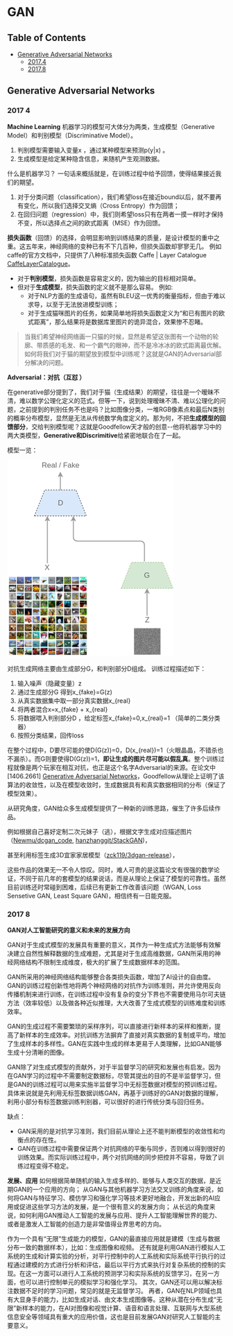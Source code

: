 # GAN

## Table of Contents
- [Generative Adversarial Networks](#generative-adversarial-networks)
  - [2017.4](#2017-4)
  - [2017.8](#2017-8)

## Generative Adversarial Networks

### 2017 4
**Machine Learning**
机器学习的模型可大体分为两类，生成模型（Generative Model）和判别模型（Discriminative Model）。
1. 判别模型需要输入变量x ，通过某种模型来预测p(y|x) 。
2. 生成模型是给定某种隐含信息，来随机产生观测数据。

什么是机器学习？
一句话来概括就是，在训练过程中给予回馈，使得结果接近我们的期望。
1. 对于分类问题（classification），我们希望loss在接近bound以后，就不要再有变化，所以我们选择交叉熵（Cross Entropy）作为回馈；
2. 在回归问题（regression）中，我们则希望loss只有在两者一摸一样时才保持不变，所以选择点之间的欧式距离（MSE）作为回馈。

**损失函数**（回馈）的选择，会明显影响到训练结果的质量，是设计模型的重中之重。这五年来，神经网络的变种已有不下几百种，但损失函数却寥寥无几。
例如caffe的官方文档中，只提供了八种标准损失函数 Caffe | Layer Catalogue [CaffeLayerCatalogue](http://caffe.berkeleyvision.org/tutorial/layers.html)。

- 对于**判别模型**，损失函数是容易定义的，因为输出的目标相对简单。
- 但对于**生成模型**，损失函数的定义就不是那么容易。
例如:
  - 对于NLP方面的生成语句，虽然有BLEU这一优秀的衡量指标，但由于难以求导，以至于无法放进模型训练；
  - 对于生成猫咪图片的任务，如果简单地将损失函数定义为“和已有图片的欧式距离”，那么结果将是数据库里图片的诡异混合，效果惨不忍睹。

> 当我们希望神经网络画一只猫的时候，显然是希望这张图有一个动物的轮廓、带质感的毛发、和一个霸气的眼神，而不是冷冰冰的欧式距离最优解。如何将我们对于猫的期望放到模型中训练呢？这就是GAN的Adversarial部分解决的问题。

**Adversarial：对抗（互怼 ）**

在generative部分提到了，我们对于猫（生成结果）的期望，往往是一个暧昧不清，难以数学公理化定义的范式。但等一下，说到处理暧昧不清、难以公理化的问题，之前提到的判别任务不也是吗？比如图像分类，一堆RGB像素点和最后N类别的概率分布模型，显然是无法从传统数学角度定义的。那为何，不把**生成模型的回馈部分**，交给判别模型呢？这就是Goodfellow天才般的创意--他将机器学习中的两大类模型，**Generative和Discrimitive**给紧密地联合在了一起。

模型一览：

![Gan](./image/1.png)

对抗生成网络主要由生成部分G，和判别部分D组成。
训练过程描述如下：

1. 输入噪声（隐藏变量）z
2. 通过生成部分G 得到x_{fake}=G(z)
3. 从真实数据集中取一部分真实数据x_{real}
4. 将两者混合x=x_{fake} + x_{real}
5. 将数据喂入判别部分D ，给定标签x_{fake}=0,x_{real}=1 （简单的二类分类器）
6. 按照分类结果，回传loss

在整个过程中，D要尽可能的使D(G(z))=0，D(x_{real})=1（火眼晶晶，不错杀也不漏杀）。而G则要使得D(G(z))=1，**即让生成的图片尽可能以假乱真**。整个训练过程就像是两个玩家在相互对抗，也正是这个名字Adversarial的来源。在论文中[1406.2661] [Generative Adversarial Networks](https://arxiv.org/abs/1406.2661)，Goodfellow从理论上证明了该算法的收敛性，以及在模型收敛时，生成数据具有和真实数据相同的分布（保证了模型效果）。

从研究角度，GAN给众多生成模型提供了一种新的训练思路，催生了许多后续作品。

例如根据自己喜好定制二次元妹子（逃），根据文字生成对应描述图片（[Newmu/dcgan_code](https://github.com/Newmu/dcgan_code), [hanzhanggit/StackGAN](https://github.com/hanzhanggit/StackGAN))，

甚至利用标签生成3D宜家家居模型（[zck119/3dgan-release](https://github.com/zck119/3dgan-release)），

这些作品的效果无一不令人惊叹。同时，难人可贵的是这篇论文有很强的数学论证，不同于前几年的套模型的结果说话，而是从理论上保证了模型的可靠性。虽然目前训练还时常碰到困难，后续已有更新工作改善该问题（WGAN, Loss Sensetive GAN, Least Square GAN)，相信终有一日能克服。

### 2017 8
**GAN对人工智能研究的意义和未来的发展方向**

GAN对于生成式模型的发展具有重要的意义，其作为一种生成式方法能够有效解决建立自然性解释数据的生成难题，尤其是对于生成高维数据，GAN所采用的神经网络结构不限制生成维度，极大的扩展了生成数据样本的范围。

GAN所采用的神经网络结构能够整合各类损失函数，增加了AI设计的自由度。GAN的训练过程创新性地将两个神经网络的对抗作为训练准则，并允许使用反向传播机制来进行训练，在训练过程中没有复杂的变分下界也不需要使用马尔可夫链方法（效率较低）以及做各种近似推理，大大改善了生成式模型的训练难度和训练效率。

GAN的生成过程不需要繁琐的采样序列，可以直接进行新样本的采样和推断，提高了新样本的生成效率。对抗训练方法摒弃了直接对真实数据的复制或平均，增加了生成样本的多样性。GAN在实践中生成的样本更易于人类理解，比如GAN能够生成十分清晰的图像。

GAN除了对生成式模型的贡献外，对于半监督学习的研究和发展也有启发。因为在GAN学习的过程中不需要制定数据标，尽管其提出的目的不是半监督学习，但是GAN的训练过程可以用来实施半监督学习中无标签数据对模型的预训练过程。具体来说就是先利用无标签数据训练GAN，再基于训练好的GAN对数据的理解，利用小部分有标签数据训练判别器，可以很好的进行传统分类与回归任务。

缺点：
* GAN采用的是对抗学习准则，我们目前从理论上还不能判断模型的收敛性和均衡点的存在性。
* GAN在训练过程中需要保证两个对抗网络的平衡与同步，否则难以得到很好的训练效果。而实际训练过程中，两个对抗网络的同步把控并不容易，导致了训练过程变得不稳定。

**发展、应用**
如何根据简单随机的输入生成多样的、能够与人类交互的数据，是近期GAN的一个应用的方向；
从GAN与其他机器学习方法交叉训练的角度来说，如何将GAN与特征学习、模仿学习和强化学习等技术更好地融合，开发出新的AI应用或促进这些学习方法的发展，是一个很有意义的发展方向；
从长远的角度来说，如何利用GAN推动人工智能的发展与应用、提升人工智能理解世界的能力、或者是激发人工智能的创造力是非常值得业界思考的方向。

作为一个具有“无限”生成能力的模型，GAN的最直接应用就是建模（生成与数据分布一致的数据样本），比如：生成图像和视频。
还有就是利用GAN进行模拟人工系统的生成和计算实验的分析，对平行控制中的人工系统和实际系统平行执行的过程通过建模的方式进行分析和评估，最后以平行方式来执行对复杂系统的控制的实现。在这一方面可以进行人工系统的预测学习和实际系统的反馈学习，在另一方面，也可以进行控制单元的模拟学习和强化学习。
其次，GAN还可以用以解决标注数据不足时的学习问题，常见的就是无监督学习。
再者，GAN在NLP领域也具有大显身手的能力，比如生成对话、由文本生成图像等。这种从潜在分布生成“无限”新样本的能力，在AI对图像和视觉计算、语音和语言处理、互联网与大型系统信息安全等领域具有重大的应用价值，这也是目前发展GAN对研究人工智能的主要意义。

